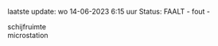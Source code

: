 laatste update: 
wo 14-06-2023  6:15   uur 
Status: FAALT - fout - 
<div class="service R">schijfruimte</div><div class="service R">microstation</div>